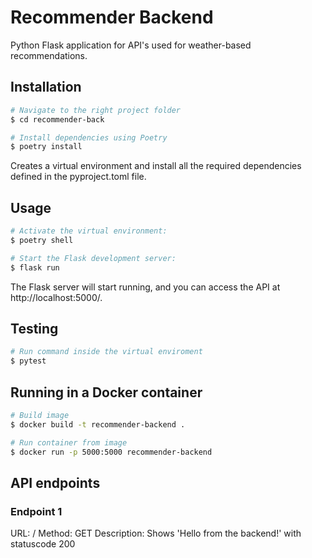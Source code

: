 # Recommender Backend

Python Flask application for API's used for weather-based recommendations.

## Installation

```bash
# Navigate to the right project folder
$ cd recommender-back

# Install dependencies using Poetry
$ poetry install
```
Creates a virtual environment and install all the required dependencies defined in the pyproject.toml file.

## Usage
```bash
# Activate the virtual environment:
$ poetry shell

# Start the Flask development server:
$ flask run
```
The Flask server will start running, and you can access the API at http://localhost:5000/.

## Testing
```bash
# Run command inside the virtual enviroment
$ pytest
```

## Running in a Docker container

```bash 
# Build image
$ docker build -t recommender-backend .

# Run container from image
$ docker run -p 5000:5000 recommender-backend
```

## API endpoints

### Endpoint 1

URL: /
Method: GET
Description: Shows 'Hello from the backend!' with statuscode 200
